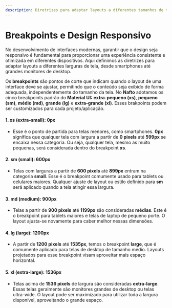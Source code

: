 ```yaml
---
description: Diretrizes para adaptar layouts a diferentes tamanhos de tela responsivamente.
---
```


# Breakpoints e Design Responsivo

No desenvolvimento de interfaces modernas, garantir que o design seja responsivo é fundamental para proporcionar uma experiência consistente e otimizada em diferentes dispositivos. Aqui definimos as diretrizes para adaptar layouts a diferentes larguras de tela, desde smartphones até grandes monitores de desktop.

Os **breakpoints** são pontos de corte que indicam quando o layout de uma interface deve se ajustar, permitindo que o conteúdo seja exibido de forma adequada, independentemente do tamanho da tela. No **Nafto** adotamos os cinco breakpoints padrão do **Material UI:** **extra-pequeno (xs)**, **pequeno (sm)**, **médio (md)**, **grande (lg)** e **extra-grande (xl)**. Esses brakpoints podem ser customizados para cada projeto/aplicação.

#### 1. **xs (extra-small): 0px**

* Esse é o ponto de partida para telas menores, como smartphones. **0px** significa que qualquer tela com largura a partir de **0 pixels** até **599px** se encaixa nessa categoria. Ou seja, qualquer tela, mesmo as muito pequenas, será considerada dentro do breakpoint **xs**.

#### 2. **sm (small): 600px**

* Telas com larguras a partir de **600 pixels** até **899px** entram na categoria **small**. Esse é o breakpoint comumente usado para tablets ou celulares maiores. Qualquer ajuste de layout ou estilo definido para **sm** será aplicado quando a tela atingir essa largura.

#### 3. **md (medium): 900px**

* Telas a partir de **900 pixels** até **1199px** são consideradas **médias**. Este é o breakpoint para tablets maiores e telas de laptop de pequeno porte. O layout ajusta-se novamente para caber melhor nessas dimensões.

#### 4. **lg (large): 1200px**

* A partir de **1200 pixels** até **1535px**, temos o breakpoint **large**, que é comumente aplicado para telas de desktop de tamanho médio. Layouts projetados para esse breakpoint visam aproveitar mais espaço horizontal.

#### 5. **xl (extra-large): 1536px**

* Telas acima de **1536 pixels** de largura são consideradas **extra-large**. Essas telas geralmente são monitores grandes de desktop ou telas ultra-wide. O layout pode ser maximizado para utilizar toda a largura disponível, aproveitando o grande espaço.
